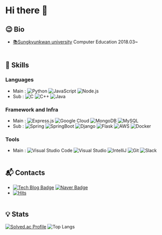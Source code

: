 # Hi there 👋

<!--
**qqweqwqweqwe/qqweqwqweqwe** is a ✨ _special_ ✨ repository because its `README.md` (this file) appears on your GitHub profile.

Here are some ideas to get you started:

- 🔭 I’m currently working on ...
ㅇㅁㄴㅇㅁㄴㅇㅁㄴㅇㅁㄴㅇ
- 🌱 I’m currently learning 
- 👯 I’m looking to collaborate on ...
- 🤔 I’m looking for help with ...
- 💬 Ask me about ...
- 📫 How to reach me: ...
- 😄 Pronouns: ...
- ⚡ Fun fact: ...
-->
## 😉 Bio
-  [📚Sungkyunkwan university](https://www.skku.edu/eng/index.do) Computer Education 2018.03~
<br></br>
## 💪 Skills
### Languages
- Main :
![Python](https://img.shields.io/badge/Python-3776AB.svg?&style=flat&logo=Python&logoColor=white)
![JavaScript](https://img.shields.io/badge/JavaScript-F7DF1E.svg?&style=flat&logo=JavaScript&logoColor=white)
![Node.js](https://img.shields.io/badge/Node.js-339933.svg?&style=flat&logo=Node.js&logoColor=white)
- Sub :
![C](https://img.shields.io/badge/c-%2300599C.svg?style=flat&logo=c&logoColor=white)
![C++](https://img.shields.io/badge/-C++-00599C.svg?&style=flat&logo=C%2B%2B&logoColor=white)
![Java](https://img.shields.io/badge/Java-007396.svg?&style=flat&logo=Java&logoColor=white)
### Framework and Infra
- Main :
![Express.js](https://img.shields.io/badge/express.js-%23404d59.svg?style=flat&logo=express&logoColor=%2361DAFB)
![Google Cloud](https://img.shields.io/badge/GoogleCloud-%234285F4.svg?style=flat&logo=google-cloud&logoColor=white)
![MongoDB](https://img.shields.io/badge/MongoDB-47A248.svg?&style=flat&logo=MongoDB&logoColor=white)
![MySQL](https://img.shields.io/badge/MySQL-4479A1.svg?&style=flat&logo=MySQL&logoColor=white)
- Sub : 
![Spring](https://img.shields.io/badge/Spring-6DB33F.svg?&style=flat&logo=Spring&logoColor=white)
![SpringBoot](https://img.shields.io/badge/SpringBoot-6DB33F.svg?&style=flat&logo=SpringBoot&logoColor=white)
![Django](https://img.shields.io/badge/Django-092E20.svg?&style=flat&logo=Django&logoColor=white)
![Flask](https://img.shields.io/badge/Flask-000000.svg?&style=flat&logo=Flask&logoColor=white)
![AWS](https://img.shields.io/badge/AWS-%23FF9900.svg?style=flat&logo=amazon-aws&logoColor=white)
![Docker](https://img.shields.io/badge/Docker-2496ED.svg?&style=flat&logo=Docker&logoColor=white)
### Tools
- Main :
![Visual Studio Code](https://img.shields.io/badge/Visual%20Studio%20Code-007ACC.svg?&style=flat&logo=Visual%20Studio%20Code&logoColor=white)
![Visual Studio](https://img.shields.io/badge/visual%20studio-5C2D91.svg?&style=flat&logo=visualstudio&logoColor=white)
![IntelliJ](https://img.shields.io/badge/IntelliJ-000000.svg?&style=flat&logo=intellijidea&logoColor=white)
![Git](https://img.shields.io/badge/Git-F05032.svg?&style=flat&logo=Git&logoColor=white)
![Slack](https://img.shields.io/badge/Slack-4A154B.svg?&style=flat&logo=Slack&logoColor=white)
<br></br>
## :mailbox_with_mail: Contacts
- [![Tech Blog Badge](http://img.shields.io/badge/-Tech%20Blog-20C997?style=flat&logo=Velog&logoColor=white&link=https://velog.io/@manofmen_yj)](https://velog.io/@manofmen_yj)
[![Naver Badge](https://img.shields.io/badge/Naver-03C75A?style=flat&logo=Naver&logoColor=white&link=mailto:sunkyuj@naver.com)](mailto:k0789789@naver.com)
- [![Hits](https://hits.seeyoufarm.com/api/count/incr/badge.svg?url=https%3A%2F%2Fgithub.com%2Fqqweqwqweqwe&count_bg=%2379C83D&title_bg=%23555555&icon=&icon_color=%23E7E7E7&title=hits&edge_flat=false)](https://hits.seeyoufarm.com)
<br></br>
## 💡 Stats
[![Solved.ac Profile](http://mazassumnida.wtf/api/v2/generate_badge?boj=k0789789)](https://solved.ac/k0789789/)
![Top Langs](https://github-readme-stats.vercel.app/api/top-langs/?username=qqweqwqweqwe&layout=compact&theme=스타일)







